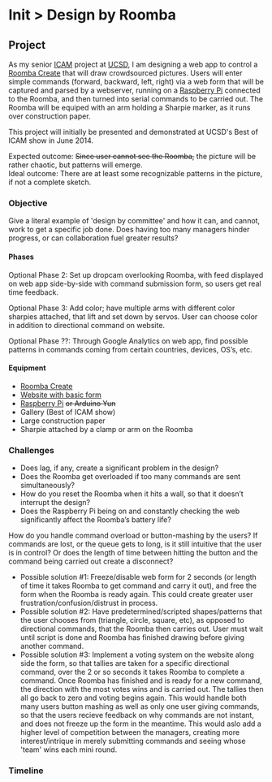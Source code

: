 # Init > Design by Roomba

## Project

As my senior <a href="http://visarts.ucsd.edu/icam-interdisciplinary-computing-and-arts-major">ICAM</a> project at <a href="http://ucsd.edu/">UCSD</a>, I am designing a web app to control a <a href="http://store.irobot.com/product/index.jsp?productId=2586252">Roomba Create</a> that will draw crowdsourced pictures. Users will enter simple commands (forward, backward, left, right) via a web form that will be captured and parsed by a webserver, running on a <a href="http://www.raspberrypi.org/">Raspberry Pi</a> connected to the Roomba, and then turned into serial commands to be carried out. The Roomba will be equiped with an arm holding a Sharpie marker, as it runs over construction paper.

This project will initially be presented and demonstrated at UCSD's Best of ICAM show in June 2014.

Expected outcome: ~~Since user cannot see the Roomba,~~ the picture will be rather chaotic, but patterns will emerge.<br>
Ideal outcome: There are at least some recognizable patterns in the picture, if not a complete sketch.

### Objective

Give a literal example of 'design by committee' and how it can, and cannot, work to get a specific job done. Does having too many managers hinder progress, or can collaboration fuel greater results?

#### Phases

Optional Phase 2: Set up dropcam overlooking Roomba, with feed displayed on web app side-by-side with command submission form, so users get real time feedback.

Optional Phase 3: Add color; have multiple arms with different color sharpies attached, that lift and set down by servos. User can choose color in addition to directional command on website.

Optional Phase ??: Through Google Analytics on web app, find possible patterns in commands coming from certain countries, devices, OS’s, etc.

#### Equipment

 - <a href="http://store.irobot.com/product/index.jsp?productId=2586252">Roomba Create</a>
 - <a href="http://kaceykaso.github.io/design_by_roomba/index.html">Website with basic form</a>
 - <a href="http://www.raspberrypi.org/">Raspberry Pi</a> ~~or Arduino Yun~~
 - Gallery (Best of ICAM show)
 - Large construction paper
 - Sharpie attached by a clamp or arm on the Roomba


### Challenges

 - Does lag, if any, create a significant problem in the design?
 - Does the Roomba get overloaded if too many commands are sent simultaneously?
 - How do you reset the Roomba when it hits a wall, so that it doesn’t interrupt the design?
 - Does the Raspberry Pi being on and constantly checking the web significantly affect the Roomba’s battery life?

How do you handle command overload or button-mashing by the users? If commands are lost, or the queue gets to long, is it still intuitive that the user is in control? Or does the length of time between hitting the button and the command being carried out create a disconnect?

 - Possible solution #1: Freeze/disable web form for 2 seconds (or length of time it takes Roomba to get command and carry it out), and free the form when the Roomba is ready again. This could create greater user frustration/confusion/distrust in process.
 - Possible solution #2: Have predetermined/scripted shapes/patterns that the user chooses from (triangle, circle, square, etc), as opposed to directional commands, that the Roomba then carries out. User must wait until script is done and Roomba has finished drawing before giving another command.
 - Possible solution #3: Implement a voting system on the website along side the form, so that tallies are taken for a specific directional command, over the 2 or so seconds it takes Roomba to complete a command. Once Roomba has finished and is ready for a new command, the direction with the most votes wins and is carried out. The tallies then all go back to zero and voting begins again. This would handle both many users button mashing as well as only one user giving commands, so that the users recieve feedback on why commands are not instant, and does not freeze up the form in the meantime. This would aslo add a higher level of competition between the managers, creating more interest/intrique in merely submitting commands and seeing whose 'team' wins each mini round.


### Timeline







